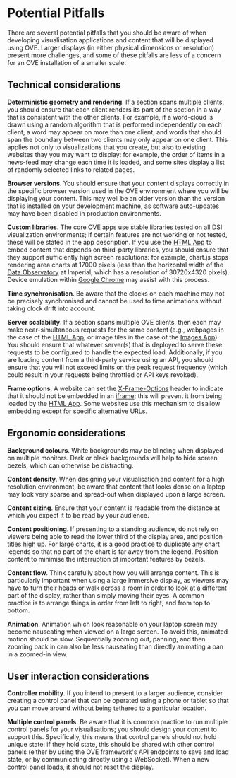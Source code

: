 # Potential Pitfalls

There are several potential pitfalls that you should be aware of when developing visualisation applications and content that will be displayed using OVE. Larger displays (in either physical dimensions or resolution) present more challenges, and some of these pitfalls are less of a concern for an OVE installation of a smaller scale.

## Technical considerations

**Deterministic geometry and rendering**. If a section spans multiple clients, you should ensure that each client renders its part of the section in a way that is consistent with the other clients. For example, if a word-cloud is drawn using a random algorithm that is performed independently on each client, a word may appear on more than one client, and words that should span the boundary between two clients may only appear on one client. This applies not only to visualizations that you create, but also to existing websites thay you may want to display: for example, the order of items in a news-feed may change each time it is loaded, and some sites display a list of randomly selected links to related pages.

**Browser versions**. You should ensure that your content displays correctly in the specific browser version used in the OVE environment where you will be displaying your content. This may well be an older version than the version that is installed on your development machine, as software auto-updates may have been disabled in production environments.

**Custom libraries**. The core OVE apps use stable libraries tested on all DSI visualization environments; if certain features are not working or not tested, these will be stated in the app description. If you use the [HTML App](../ove-apps/packages/ove-app-html/README.md) to embed content that depends on third-party libraries, you should ensure that they support sufficiently high screen resolutions: for example, chart.js stops rendering area charts at 17000 pixels (less than the horizontal width of the [Data Observatory](https://www.imperial.ac.uk/data-science/data-observatory/) at Imperial, which has a resolution of 30720x4320 pixels). Device emulation within [Google Chrome](https://www.google.com/chrome/) may assist with this process.

**Time synchronisation**. Be aware that the clocks on each machine may not be precisely synchronised and cannot be used to time animations without taking clock drift into account.

**Server scalability**. If a section spans multiple OVE clients, then each may make near-simultaneous requests for the same content (e.g., webpages in the case of the [HTML App](../ove-apps/packages/ove-app-html/README.md), or image tiles in the case of the [Images App](../ove-apps/packages/ove-app-images/README.md)). You should ensure that whatever server(s) that is deployed to serve these requests to be configured to handle the expected load. Additionally, if you are loading content from a third-party service using an API, you should ensure that you will not exceed limits on the peak request frequency (which could result in your requests being throttled or API keys revoked).

**Frame options**. A website can set the [X-Frame-Options](https://developer.mozilla.org/en-US/docs/Web/HTTP/Headers/X-Frame-Options) header to indicate that it should not be embedded in an [iframe](https://developer.mozilla.org/en-US/docs/Web/HTML/Element/iframe); this will prevent it from being loaded by the [HTML App](../ove-apps/packages/ove-app-html/README.md). Some websites use this mechanism to disallow embedding except for specific alternative URLs.

## Ergonomic considerations

**Background colours**. White backgrounds may be blinding when displayed on multiple monitors. Dark or black backgrounds will help to hide screen bezels, which can otherwise be distracting.

**Content density**. When designing your visualisation and content for a high resolution environment, be aware that content that looks dense on a laptop may look very sparse and spread-out when displayed upon a large screen.

**Content sizing**. Ensure that your content is readable from the distance at which you expect it to be read by your audience.

**Content positioning**. If presenting to a standing audience, do not rely on viewers being able to read the lower third of the display area, and position titles high up. For large charts, it is a good practice to duplicate any chart legends so that no part of the chart is far away from the legend. Position content to minimise the interruption of important features by bezels.

**Content flow**. Think carefully about how you will arrange content. This is particularly important when using a large immersive display, as viewers may have to turn their heads or walk across a room in order to look at a different part of the display, rather than simply moving their eyes. A common practice is to arrange things in order from left to right, and from top to bottom.

**Animation**. Animation which look reasonable on your laptop screen may become nauseating when viewed on a large screen. To avoid this, animated motion should be slow. Sequentially zooming out, panning, and then zooming back in can also be less nauseating than directly animating a pan in a zoomed-in view.

## User interaction considerations

**Controller mobility**. If you intend to present to a larger audience, consider creating a control panel that can be operated using a phone or tablet so that you can move around without being tethered to a particular location.

**Multiple control panels**. Be aware that it is common practice to run multiple control panels for your visualisations; you should design your content to support this. Specifically, this means that control panels should not hold unique state: if they hold state, this should be shared with other control panels (either by using the OVE framework's API endpoints to save and load state, or by communicating directly using a WebSocket). When a new control panel loads, it should not reset the display.
